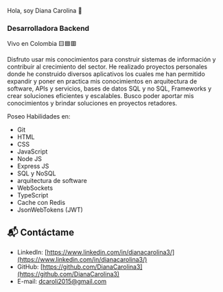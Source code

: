 Hola, soy Diana Carolina 👋

### Desarrolladora Backend

Vivo en Colombia 🟨🟦🟥

Disfruto usar mis conocimientos para construir sistemas de información y contribuir al crecimiento del sector. 
He realizado proyectos personales donde he construido diversos aplicativos los cuales me han permitido expandir y poner en practica mis conocimientos en arquitectura de software, APIs y servicios, bases de datos SQL y no SQL, Frameworks y crear soluciones eficientes y escalables.
Busco poder aportar mis conocimientos y brindar soluciones en proyectos retadores.

Poseo Habilidades en:
- Git
- HTML
- CSS
- JavaScript
- Node JS
- Express JS
- SQL y NoSQL
- arquitectura de software
- WebSockets
- TypeScript
- Cache con Redis
- JsonWebTokens (JWT)

## 📬 Contáctame
- LinkedIn: [https://www.linkedin.com/in/dianacarolina3/](https://www.linkedin.com/in/dianacarolina3/)
- GitHub: [https://github.com/DianaCarolina3](https://github.com/DianaCarolina3)
- E-mail: dcaroli2015@gmail.com
